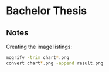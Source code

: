 # Bachelor Thesis


## Notes

Creating the image listings:

```bash
mogrify -trim chart*.png
convert chart*.png -append result.png
```
